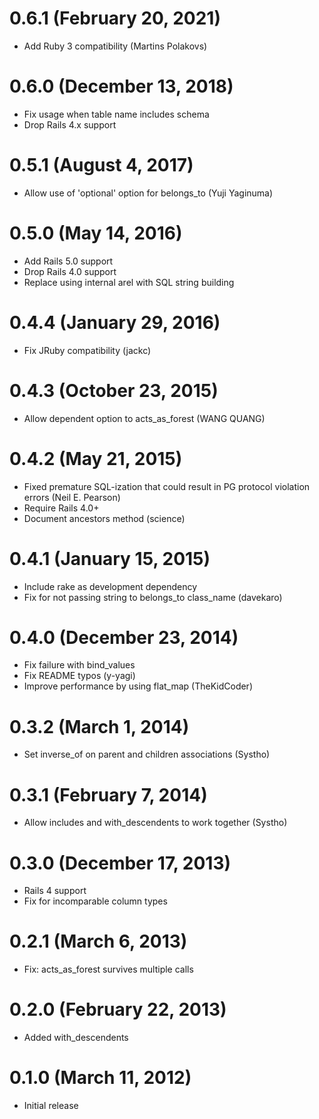 # 0.6.1 (February 20, 2021)

* Add Ruby 3 compatibility (Martins Polakovs)

# 0.6.0 (December 13, 2018)

* Fix usage when table name includes schema
* Drop Rails 4.x support

# 0.5.1 (August 4, 2017)

* Allow use of 'optional' option for belongs_to (Yuji Yaginuma)

# 0.5.0 (May 14, 2016)

* Add Rails 5.0 support
* Drop Rails 4.0 support
* Replace using internal arel with SQL string building

# 0.4.4 (January 29, 2016)

* Fix JRuby compatibility (jackc)

# 0.4.3 (October 23, 2015)

* Allow dependent option to acts_as_forest (WANG QUANG)

# 0.4.2 (May 21, 2015)

* Fixed premature SQL-ization that could result in PG protocol violation errors (Neil E. Pearson)
* Require Rails 4.0+
* Document ancestors method (science)

# 0.4.1 (January 15, 2015)

* Include rake as development dependency
* Fix for not passing string to belongs_to class_name (davekaro)

# 0.4.0 (December 23, 2014)

* Fix failure with bind_values
* Fix README typos (y-yagi)
* Improve performance by using flat_map (TheKidCoder)

# 0.3.2 (March 1, 2014)

* Set inverse_of on parent and children associations (Systho)

# 0.3.1 (February 7, 2014)

* Allow includes and with_descendents to work together (Systho)

# 0.3.0 (December 17, 2013)

* Rails 4 support
* Fix for incomparable column types

# 0.2.1 (March 6, 2013)

* Fix: acts_as_forest survives multiple calls

# 0.2.0 (February 22, 2013)

* Added with_descendents

# 0.1.0 (March 11, 2012)

* Initial release
